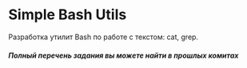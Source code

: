 # Simple Bash Utils

Разработка утилит Bash по работе с текстом: cat, grep.
##### Полный перечень задания вы можете найти в прошлых комитах #####
